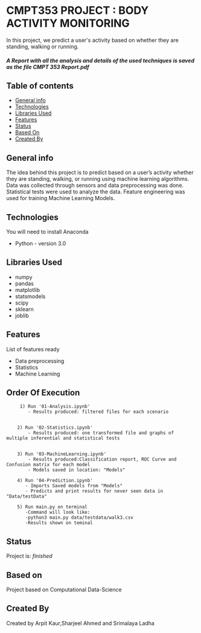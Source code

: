 # CMPT353 PROJECT : BODY ACTIVITY MONITORING
In this project, we predict a user's activity based on whether they are standing, walking or running.

#### _A Report with all the analysis and  details of the used techniques is saved as the file CMPT 353 Report.pdf_

## Table of contents
* [General info](#general-info)
* [Technologies](#technologies)
* [Libraries Used](#Libraries-Used)
* [Features](#Features)
* [Status](#Status)
* [Based On](#Based-on)
* [Created By](#Created-By)

## General info
The idea behind this project is to predict based on a user’s activity whether they are standing, walking, or running using machine learning algorithms. Data was collected through sensors and data preprocessing was done. Statistical tests were used to analyze the data. Feature engineering was used for training Machine Learning Models.


## Technologies
You will need to install Anaconda
* Python - version 3.0

## Libraries Used
* numpy
* pandas
* matplotlib 
* statsmodels
* scipy 
* sklearn
* joblib

## Features
List of features ready 
* Data preprocessing
* Statistics
* Machine Learning

## Order Of Execution

         1) Run '01-Analysis.ipynb'
            - Results produced: filtered files for each scenario
      
                
        2) Run '02-Statistics.ipynb'
            - Results produced: one transformed file and graphs of multiple inferential and statistical tests
              
            
        3) Run '03-MachineLearning.ipynb'
            - Results produced:Classification report, ROC Curve and Confusion matrix for each model 
            - Models saved in location: "Models"
            
        4) Run '04-Prediction.ipynb'
           - Imports Saved models from "Models" 
           - Predicts and print results for never seen data in "Data/testData"
           
        5) Run main.py on terminal
           -Command will look like:
           -python3 main.py data/testdata/walk3.csv
           -Results shown on teminal
     

## Status
Project is: _finished_

## Based on
Project based on Computational Data-Science

## Created By
Created by Arpit Kaur,Sharjeel Ahmed and Srimalaya Ladha
